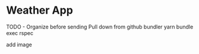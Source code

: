 # Weather App

TODO - Organize before sending
Pull down from github
bundler
yarn
bundle exec rspec

add image

